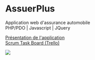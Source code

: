 # AssuerPlus
Application web d'assurance automobile </br>
PHP/PDO | Javascript | JQuery
<br>

<a target="_blank" href="https://www.loom.com/share/418924d5dbbb4a4386fe6a598231914a">Présentation de l'application</a>
</br>
<a target="_blank" href="https://trello.com/b/3gzLKNRb">Scrum Task Board (Trello)</a>

<img src="https://user-images.githubusercontent.com/108193847/235436135-b8769eae-0f9f-43a7-b7e9-68a045dda964.png">
    
